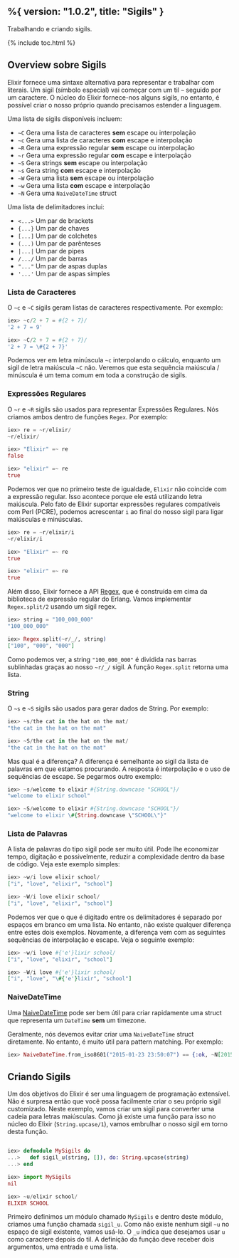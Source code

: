 %{
  version: "1.0.2",
  title: "Sigils"
}
---

Trabalhando e criando sigils.

{% include toc.html %}

## Overview sobre Sigils

Elixir fornece uma sintaxe alternativa para representar e trabalhar com literais.
Um sigil (símbolo especial) vai começar com um til `~` seguido por um caractere.
O núcleo do Elixir fornece-nos alguns sigils, no entanto, é possível criar o nosso próprio quando precisamos estender a linguagem.

Uma lista de sigils disponíveis incluem:

  - `~C` Gera uma lista de caracteres **sem** escape ou interpolação
  - `~c` Gera uma lista de caracteres **com** escape e interpolação
  - `~R` Gera uma expressão regular **sem** escape ou interpolação
  - `~r` Gera uma expressão regular **com** escape e interpolação
  - `~S` Gera strings **sem** escape ou interpolação
  - `~s` Gera string **com** escape e interpolação
  - `~W` Gera uma lista **sem** escape ou interpolação
  - `~w` Gera uma lista **com** escape e interpolação
  - `~N` Gera uma `NaiveDateTime` struct

Uma lista de delimitadores inclui:

  - `<...>` Um par de brackets
  - `{...}` Um par de chaves
  - `[...]` Um par de colchetes
  - `(...)` Um par de parênteses
  - `|...|` Um par de pipes
  - `/.../` Um par de barras
  - `"..."` Um par de aspas duplas
  - `'...'` Um par de aspas simples

### Lista de Caracteres

O `~c` e `~C` sigils geram listas de caracteres respectivamente.
Por exemplo:

```elixir
iex> ~c/2 + 7 = #{2 + 7}/
'2 + 7 = 9'

iex> ~C/2 + 7 = #{2 + 7}/
'2 + 7 = \#{2 + 7}'
```

Podemos ver em letra minúscula `~c` interpolando o cálculo, enquanto um sigil de letra maiúscula `~C` não.
Veremos que esta sequência maiúscula / minúscula é um tema comum em toda a construção de sigils.

### Expressões Regulares

O `~r` e `~R` sigils são usados para representar Expressões Regulares.
Nós criamos ambos dentro de funções `Regex`.
Por exemplo:

```elixir
iex> re = ~r/elixir/
~r/elixir/

iex> "Elixir" =~ re
false

iex> "elixir" =~ re
true
```

Podemos ver que no primeiro teste de igualdade, `Elixir` não coincide com a expressão regular.
Isso acontece porque ele está utilizando letra maiúscula.
Pelo fato de Elixir suportar expressões regulares compatíveis com Perl (PCRE), podemos acrescentar `i` ao final do nosso sigil para ligar maiúsculas e minúsculas.

```elixir
iex> re = ~r/elixir/i
~r/elixir/i

iex> "Elixir" =~ re
true

iex> "elixir" =~ re
true
```

Além disso, Elixir fornece a API [Regex](https://hexdocs.pm/elixir/Regex.html), que é construída em cima da biblioteca de expressão regular do Erlang.
Vamos implementar `Regex.split/2` usando um sigil regex.

```elixir
iex> string = "100_000_000"
"100_000_000"

iex> Regex.split(~r/_/, string)
["100", "000", "000"]
```

Como podemos ver, a string `"100_000_000"` é dividida nas barras sublinhadas graças ao nosso `~r/_/` sigil.
A função `Regex.split` retorna uma lista.

### String

O `~s` e `~S` sigils são usados para gerar dados de String.
Por exemplo:

```elixir
iex> ~s/the cat in the hat on the mat/
"the cat in the hat on the mat"

iex> ~S/the cat in the hat on the mat/
"the cat in the hat on the mat"
```

Mas qual é a diferença? A diferença é semelhante ao sigil da lista de palavras em que estamos procurando.
A resposta é interpolação e o uso de sequências de escape.
Se pegarmos outro exemplo:

```elixir
iex> ~s/welcome to elixir #{String.downcase "SCHOOL"}/
"welcome to elixir school"

iex> ~S/welcome to elixir #{String.downcase "SCHOOL"}/
"welcome to elixir \#{String.downcase \"SCHOOL\"}"
```

### Lista de Palavras

A lista de palavras do tipo sigil pode ser muito útil.
Pode lhe economizar tempo, digitação e possivelmente, reduzir a complexidade dentro da base de código.
Veja este exemplo simples:

```elixir
iex> ~w/i love elixir school/
["i", "love", "elixir", "school"]

iex> ~W/i love elixir school/
["i", "love", "elixir", "school"]
```

Podemos ver que o que é digitado entre os delimitadores é separado por espaços em branco em uma lista.
No entanto, não existe qualquer diferença entre estes dois exemplos.
Novamente, a diferença vem com as seguintes sequências de interpolação e escape.
Veja o seguinte exemplo:

```elixir
iex> ~w/i love #{'e'}lixir school/
["i", "love", "elixir", "school"]

iex> ~W/i love #{'e'}lixir school/
["i", "love", "\#{'e'}lixir", "school"]
```

### NaiveDateTime

Uma [NaiveDateTime](https://hexdocs.pm/elixir/NaiveDateTime.html) pode ser bem útil para criar rapidamente uma struct que representa um `DateTime` **sem** um timezone.

Geralmente, nós devemos evitar criar uma `NaiveDateTime` struct diretamente.
No entanto, é muito útil para pattern matching.
Por exemplo:

```elixir
iex> NaiveDateTime.from_iso8601("2015-01-23 23:50:07") == {:ok, ~N[2015-01-23 23:50:07]}
```

## Criando Sigils

Um dos objetivos do Elixir é ser uma linguagem de programação extensível.
Não é surpresa então que você possa facilmente criar o seu próprio sigil customizado.
Neste exemplo, vamos criar um sigil para converter uma cadeia para letras maiúsculas.
Como já existe uma função para isso no núcleo do Elixir (`String.upcase/1`), vamos embrulhar o nosso sigil em torno desta função.

```elixir

iex> defmodule MySigils do
...>   def sigil_u(string, []), do: String.upcase(string)
...> end

iex> import MySigils
nil

iex> ~u/elixir school/
ELIXIR SCHOOL
```

Primeiro definimos um módulo chamado `MySigils` e dentro deste módulo, criamos uma função chamada `sigil_u`. 
Como não existe nenhum sigil `~u` no espaço de sigil existente, vamos usá-lo.
O `_u` indica que desejamos usar `u` como caractere depois do til.
A definição da função deve receber dois argumentos, uma entrada e uma lista.
